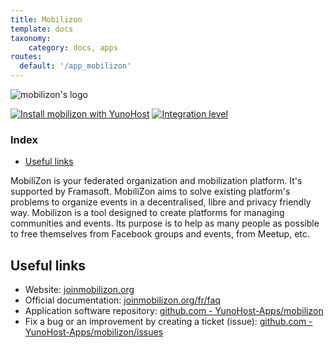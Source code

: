 ```yaml
---
title: Mobilizon
template: docs
taxonomy:
    category: docs, apps
routes:
  default: '/app_mobilizon'
---
```


![mobilizon's logo](image://mobilizon_logo.svg?height=80)

[![Install mobilizon with YunoHost](https://install-app.yunohost.org/install-with-yunohost.png)](https://install-app.yunohost.org/?app=mobilizon) [![Integration level](https://dash.yunohost.org/integration/mobilizon.svg)](https://dash.yunohost.org/appci/app/mobilizon)

### Index

- [Useful links](#useful-links)

MobiliZon is your federated organization and mobilization platform. It's supported by Framasoft.
MobiliZon aims to solve existing platform's problems to organize events in a decentralised, libre and privacy friendly way.
Mobilizon is a tool designed to create platforms for managing communities and events. Its purpose is to help as many people as possible to free themselves from Facebook groups and events, from Meetup, etc.

## Useful links

+ Website: [joinmobilizon.org](https://joinmobilizon.org)
+ Official documentation: [joinmobilizon.org/fr/faq](https://joinmobilizon.org/en/faq)
+ Application software repository: [github.com - YunoHost-Apps/mobilizon](https://github.com/YunoHost-Apps/mobilizon_ynh)
+ Fix a bug or an improvement by creating a ticket (issue): [github.com - YunoHost-Apps/mobilizon/issues](https://github.com/YunoHost-Apps/mobilizon_ynh/issues)
